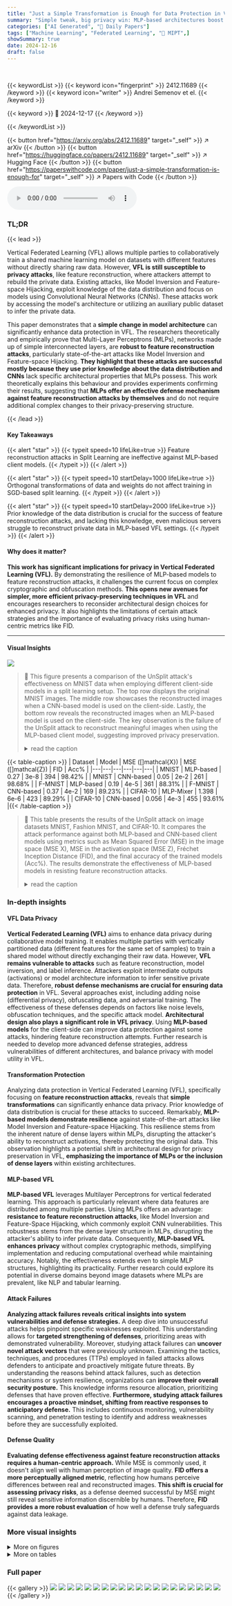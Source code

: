 ```yaml
---
title: "Just a Simple Transformation is Enough for Data Protection in Vertical Federated Learning"
summary: "Simple tweak, big privacy win: MLP-based architectures boost data protection in federated learning."
categories: ["AI Generated", "🤗 Daily Papers"]
tags: ["Machine Learning", "Federated Learning", "🏢 MIPT",]
showSummary: true
date: 2024-12-16
draft: false
---
```


<br>

{{< keywordList >}}
{{< keyword icon="fingerprint" >}} 2412.11689 {{< /keyword >}}
{{< keyword icon="writer" >}} Andrei Semenov et el. {{< /keyword >}}
 
{{< keyword >}} 🤗 2024-12-17 {{< /keyword >}}
 
{{< /keywordList >}}

{{< button href="https://arxiv.org/abs/2412.11689" target="_self" >}}
↗ arXiv
{{< /button >}}
{{< button href="https://huggingface.co/papers/2412.11689" target="_self" >}}
↗ Hugging Face
{{< /button >}}
{{< button href="https://paperswithcode.com/paper/just-a-simple-transformation-is-enough-for" target="_self" >}}
↗ Papers with Code
{{< /button >}}



<audio controls>
    <source src="https://ai-paper-reviewer.com/2412.11689/podcast.wav" type="audio/wav">
    Your browser does not support the audio element.
</audio>


### TL;DR


{{< lead >}}

Vertical Federated Learning (VFL) allows multiple parties to collaboratively train a shared machine learning model on datasets with different features without directly sharing raw data. However, **VFL is still susceptible to privacy attacks**, like feature reconstruction, where attackers attempt to rebuild the private data. Existing attacks, like Model Inversion and Feature-space Hijacking, exploit knowledge of the data distribution and focus on models using Convolutional Neural Networks (CNNs). These attacks work by accessing the model's architecture or utilizing an auxiliary public dataset to infer the private data.

This paper demonstrates that a **simple change in model architecture** can significantly enhance data protection in VFL. The researchers theoretically and empirically prove that Multi-Layer Perceptrons (MLPs), networks made up of simple interconnected layers, are **robust to feature reconstruction attacks**, particularly state-of-the-art attacks like Model Inversion and Feature-space Hijacking. **They highlight that these attacks are successful mostly because they use prior knowledge about the data distribution and CNNs** lack specific architectural properties that MLPs possess. This work theoretically explains this behaviour and provides experiments confirming their results, suggesting that **MLPs offer an effective defense mechanism against feature reconstruction attacks by themselves** and do not require additional complex changes to their privacy-preserving structure.

{{< /lead >}}


#### Key Takeaways

{{< alert "star" >}}
{{< typeit speed=10 lifeLike=true >}} Feature reconstruction attacks in Split Learning are ineffective against MLP-based client models. {{< /typeit >}}
{{< /alert >}}

{{< alert "star" >}}
{{< typeit speed=10 startDelay=1000 lifeLike=true >}} Orthogonal transformations of data and weights do not affect training in SGD-based split learning. {{< /typeit >}}
{{< /alert >}}

{{< alert "star" >}}
{{< typeit speed=10 startDelay=2000 lifeLike=true >}} Prior knowledge of the data distribution is crucial for the success of feature reconstruction attacks, and lacking this knowledge, even malicious servers struggle to reconstruct private data in MLP-based VFL settings.  {{< /typeit >}}
{{< /alert >}}

#### Why does it matter?
**This work has significant implications for privacy in Vertical Federated Learning (VFL).** By demonstrating the resilience of MLP-based models to feature reconstruction attacks, it challenges the current focus on complex cryptographic and obfuscation methods. **This opens new avenues for simpler, more efficient privacy-preserving techniques in VFL** and encourages researchers to reconsider architectural design choices for enhanced privacy. It also highlights the limitations of certain attack strategies and the importance of evaluating privacy risks using human-centric metrics like FID.

------
#### Visual Insights



![](https://arxiv.org/html/2412.11689/x1.png)

> 🔼 This figure presents a comparison of the UnSplit attack's effectiveness on MNIST data when employing different client-side models in a split learning setup. The top row displays the original MNIST images. The middle row showcases the reconstructed images when a CNN-based model is used on the client-side.  Lastly, the bottom row reveals the reconstructed images when an MLP-based model is used on the client-side.  The key observation is the failure of the UnSplit attack to reconstruct meaningful images when using the MLP-based client model, suggesting improved privacy preservation.
> <details>
> <summary>read the caption</summary>
> Figure 1: Results of UnSplit attack on MNIST. (Top): Original images. (Middle): CNN-based client model. (Bottom): MLP-based client model.
> </details>





{{< table-caption >}}
| Dataset | Model | MSE \(\[\]mathcal{X}\) | MSE \(\[\]mathcal{Z}\) | FID | Acc% |
|---|---|---|---|---|---| 
| MNIST | MLP-based | 0.27 | 3e-8 | 394 | 98.42% |
| MNIST | CNN-based | 0.05 | 2e-2 | 261 | 98.68% |
| F-MNIST | MLP-based | 0.19 | 4e-5 | 361 | 88.31% |
| F-MNIST | CNN-based | 0.37 | 4e-2 | 169 | 89.23% |
| CIFAR-10 | MLP-Mixer | 1.398 | 6e-6 | 423 | 89.29% |
| CIFAR-10 | CNN-based | 0.056 | 4e-3 | 455 | 93.61% |{{< /table-caption >}}

> 🔼 This table presents the results of the UnSplit attack on image datasets MNIST, Fashion MNIST, and CIFAR-10.  It compares the attack performance against both MLP-based and CNN-based client models using metrics such as Mean Squared Error (MSE) in the image space (MSE X), MSE in the activation space (MSE Z), Fréchet Inception Distance (FID), and the final accuracy of the trained models (Acc%).  The results demonstrate the effectiveness of MLP-based models in resisting feature reconstruction attacks.
> <details>
> <summary>read the caption</summary>
> Table 1: UnSplit attack on MNIST, F-MNIST, and CIFAR-10 datasets.
> </details>





### In-depth insights


#### VFL Data Privacy
**Vertical Federated Learning (VFL)** aims to enhance data privacy during collaborative model training.  It enables multiple parties with vertically partitioned data (different features for the same set of samples) to train a shared model without directly exchanging their raw data.  However, **VFL remains vulnerable to attacks** such as feature reconstruction, model inversion, and label inference. Attackers exploit intermediate outputs (activations) or model architecture information to infer sensitive private data. Therefore, **robust defense mechanisms are crucial for ensuring data protection** in VFL. Several approaches exist, including adding noise (differential privacy), obfuscating data, and adversarial training. The effectiveness of these defenses depends on factors like noise levels, obfuscation techniques, and the specific attack model.  **Architectural design also plays a significant role in VFL privacy**. Using **MLP-based models** for the client-side can improve data protection against some attacks, hindering feature reconstruction attempts.  Further research is needed to develop more advanced defense strategies, address vulnerabilities of different architectures, and balance privacy with model utility in VFL.

#### Transformation Protection
Analyzing data protection in Vertical Federated Learning (VFL), specifically focusing on **feature reconstruction attacks**, reveals that **simple transformations** can significantly enhance data privacy.  Prior knowledge of data distribution is crucial for these attacks to succeed.  Remarkably, **MLP-based models demonstrate resilience** against state-of-the-art attacks like Model Inversion and Feature-space Hijacking. This resilience stems from the inherent nature of dense layers within MLPs, disrupting the attacker's ability to reconstruct activations, thereby protecting the original data.  This observation highlights a potential shift in architectural design for privacy preservation in VFL, **emphasizing the importance of MLPs or the inclusion of dense layers** within existing architectures.

#### MLP-based VFL
**MLP-based VFL** leverages Multilayer Perceptrons for vertical federated learning. This approach is particularly relevant where data features are distributed among multiple parties. Using MLPs offers an advantage: **resistance to feature reconstruction attacks**, like Model Inversion and Feature-Space Hijacking, which commonly exploit CNN vulnerabilities.  This robustness stems from the dense layer structure in MLPs, disrupting the attacker's ability to infer private data. Consequently, **MLP-based VFL enhances privacy** without complex cryptographic methods, simplifying implementation and reducing computational overhead while maintaining accuracy. Notably, the effectiveness extends even to simple MLP structures, highlighting its practicality.  Further research could explore its potential in diverse domains beyond image datasets where MLPs are prevalent, like NLP and tabular learning.

#### Attack Failures
**Analyzing attack failures reveals critical insights into system vulnerabilities and defense strategies.**  A deep dive into unsuccessful attacks helps pinpoint specific weaknesses exploited.  This understanding allows for **targeted strengthening of defenses**, prioritizing areas with demonstrated vulnerability.  Moreover, studying attack failures can **uncover novel attack vectors** that were previously unknown.  Examining the tactics, techniques, and procedures (TTPs) employed in failed attacks allows defenders to anticipate and proactively mitigate future threats.  By understanding the reasons behind attack failures, such as detection mechanisms or system resilience, organizations can **improve their overall security posture.** This knowledge informs resource allocation, prioritizing defenses that have proven effective. **Furthermore, studying attack failures encourages a proactive mindset, shifting from reactive responses to anticipatory defense.** This includes continuous monitoring, vulnerability scanning, and penetration testing to identify and address weaknesses before they are successfully exploited.

#### Defense Quality
**Evaluating defense effectiveness against feature reconstruction attacks requires a human-centric approach.** While MSE is commonly used, it doesn't align well with human perception of image quality.  **FID offers a more perceptually aligned metric**, reflecting how humans perceive differences between real and reconstructed images.  **This shift is crucial for assessing privacy risks**, as a defense deemed successful by MSE might still reveal sensitive information discernible by humans.  Therefore, **FID provides a more robust evaluation** of how well a defense truly safeguards against data leakage.


### More visual insights

<details>
<summary>More on figures
</summary>


![](https://arxiv.org/html/2412.11689/x2.png)

> 🔼 This figure presents a comparison of the UnSplit attack's effectiveness on Fashion-MNIST data when employed against two different client model architectures in a Split Learning setup. The top row displays the original Fashion-MNIST images. The middle row shows the reconstructed images when a CNN-based model is used on the client-side. The bottom row presents the reconstructed images when an MLP-based model is employed on the client-side. As can be seen, the CNN-based client model is vulnerable to the attack.  The MLP-based client model, however, is resistant, with the attack failing to recover any meaningful representation of the original data.
> <details>
> <summary>read the caption</summary>
> Figure 2: Results of UnSplit attack on F-MNIST. (Top): Original images. (Middle): CNN-based client model. (Bottom): MLP-based client model.
> </details>



![](https://arxiv.org/html/2412.11689/x3.png)

> 🔼 This figure presents a comparison of the Feature-space Hijacking Attack (FSHA) performance on the MNIST dataset under two different client model architectures: a CNN-based model and an MLP-based model. The top row displays the original MNIST images. The middle row shows the reconstructed images when the client model uses a CNN architecture.  The bottom row illustrates the attack outcome when using an MLP-based client model. The figure aims to visually demonstrate the effectiveness of FSHA against these two architectures by comparing the quality of the reconstructed images. As shown in the figure, the attack achieves higher reconstruction quality with the CNN client model and fails when the client-side architecture contains dense layers.
> <details>
> <summary>read the caption</summary>
> Figure 3: Results of FSHA attack on MNIST. (Top): Original images. (Middle): CNN-based client model. (Bottom): MLP-based client model.
> </details>



![](https://arxiv.org/html/2412.11689/x4.png)

> 🔼 This figure presents a comparison of the Feature-space Hijacking Attack (FSHA) on the Fashion-MNIST (F-MNIST) dataset with different client model architectures. The top row displays the original images. The middle row shows the reconstructed images when the client model is a Convolutional Neural Network (CNN).  The bottom row shows the reconstructed images when the client model is a Multilayer Perceptron (MLP).  The comparison demonstrates that FSHA is effective in reconstructing the original images when a CNN is used but fails when an MLP is used, highlighting the vulnerability of CNN-based client models and the robustness of MLP-based client models to this specific attack.
> <details>
> <summary>read the caption</summary>
> Figure 4: Results of FSHA attack on F-MNIST. (Top): Original images. (Middle): CNN-based client model. (Bottom): MLP-based client model.
> </details>



![](https://arxiv.org/html/2412.11689/x5.png)

> 🔼 This figure presents the Encoder-Decoder error and the Reconstruction error for the Feature-space Hijacking Attack (FSHA). The Encoder-Decoder error represents the mean squared error (MSE) between the original images from a public dataset and the images reconstructed using an encoder-decoder model. The Reconstruction error, on the other hand, denotes the MSE between the original private data held by the client and the data reconstructed by the attacker (server) using the client’s model activations. The figure showcases these errors for both CNN-based and MLP-based client models across MNIST and Fashion-MNIST (F-MNIST) datasets. It illustrates that the encoder-decoder pair performs equally well in reconstructing public data, irrespective of the client's model architecture. However, the attack's success in reconstructing private data significantly depends on the client-side architecture, with MLP-based models demonstrating greater resistance to reconstruction.
> <details>
> <summary>read the caption</summary>
> Figure 5: Encoder-decoder error and Reconstruction error for FSHA attack
> </details>



![](https://arxiv.org/html/2412.11689/x6.png)

> 🔼 Figure 6 presents a comparison of the UnSplit attack's effectiveness on CIFAR-10 images when employing two different client model architectures within the Split Learning framework. The top row displays the original CIFAR-10 images. The middle row showcases the reconstructed images when a CNN-based model is used on the client-side. The bottom row presents the reconstructed images when an MLP-Mixer model is used on the client-side.  The figure visually demonstrates that using the MLP-Mixer model, which incorporates dense layers, makes the UnSplit attack ineffective at reconstructing the original images, supporting Hypothesis 1 of the paper.
> <details>
> <summary>read the caption</summary>
> Figure 6: Results of UnSplit attack on CIFAR-10. (Top): Original images. (Middle): CNN-based client model. (Bottom): MLP-Mixer client model.
> </details>



![](https://arxiv.org/html/2412.11689/x7.png)

> 🔼 This figure demonstrates how the Adam optimizer's performance can be affected by initialization when applied to the non-convex function f(y) = y² + 6sin²(y), where y = WᵀX. The plot shows the function's value over optimization steps for two different initializations of W and X. The 'before rotation' line represents the optimization path with the original initialization, converging towards the global minimum at y = 0. The 'after rotation' line shows the optimization path after applying an orthogonal transformation to both W and X. In this scenario, the optimizer gets stuck in a local minimum, failing to reach the global optimum. This illustrates that for non-convex functions, the behavior of Adam, and potentially other adaptive optimizers, can be sensitive to the initial values of the weights and data.
> <details>
> <summary>read the caption</summary>
> Figure 7: While optimizing the non-convex function f⁢(x)𝑓𝑥f(x)italic_f ( italic_x ), Adam can get stuck in the local minima in depence on the initialization.
> </details>



![](https://arxiv.org/html/2412.11689/x8.png)

> 🔼 This figure presents Mean Squared Error (MSE) results across different classes for the UnSplit attack on three datasets: CIFAR-10, F-MNIST, and MNIST.  The top row shows results on CIFAR-10 using both an MLP-Mixer and a CNN-based client model. The middle row displays results on F-MNIST with MLP and CNN-based client models. The bottom row presents results on MNIST also with MLP and CNN-based client models.  Each plot within the rows shows the MSE for both the reconstructed image (Reconstruction MSE) and the intermediate activations at the cut layer (Cut Layer MSE). This allows for a comparison of the error in both the input space and the latent space at the cut layer for each class in the respective dataset.
> <details>
> <summary>read the caption</summary>
> Figure 8: MSE across different classes for the UnSplit attack. (Top row): CIFAR-10 – MLP-Mixer and CNN-based models. (Middle row): F-MNIST – MLP and CNN-based models. (Bottom row): MNIST – MLP and CNN-based models.
> </details>



![](https://arxiv.org/html/2412.11689/x9.png)

> 🔼 This figure presents a comparison of the UnSplit attack's reconstruction capabilities on the MNIST dataset, showcasing the impact of client-side model architecture. The top row displays the original MNIST images. The middle row illustrates the reconstructed images when the client utilizes a CNN-based model, while the bottom row shows the results when the client employs a smaller MLP-based model (SmallMLP) designed to have a similar number of parameters as the CNN. Notably, even with this smaller MLP model, the UnSplit attack struggles to reconstruct meaningful images, aligning with the paper's core argument about the resistance of MLP-based architectures to such attacks.
> <details>
> <summary>read the caption</summary>
> Figure 9: Results of UnSplit attack on MNIST. (Top): Original images. (Middle): CNN-based client model. (Bottom): SmallMLP client model.
> </details>



![](https://arxiv.org/html/2412.11689/x10.png)

> 🔼 Figure 10 shows the reconstruction results of the UnSplit attack on the Fashion-MNIST (F-MNIST) dataset. The top row displays the original images. The middle row presents the reconstructions when a CNN-based model is used on the client-side, which in this case results in almost perfect reconstruction of the input data. The bottom row shows the reconstructions when a much smaller MLP-based model (SmallMLP) is used on the client-side. As expected by the theory presented in the paper, the attacker cannot succeed against SmallMLP, highlighting that the usage of simple transformations (like usage of MLP instead of CNN) can be enough for data protection in Vertical Federated Learning.
> <details>
> <summary>read the caption</summary>
> Figure 10: Results of UnSplit attack on F-MNIST. (Top): Original images. (Middle): CNN-based client model. (Bottom): SmallMLP client model.
> </details>



![](https://arxiv.org/html/2412.11689/x11.png)

> 🔼 This figure presents the results of the Feature Space Hijacking Attack (FSHA) on the MNIST dataset. The top row displays the original MNIST images. The middle row shows the reconstructed images when a CNN-based model is used on the client-side. The bottom row presents the reconstructed images when a smaller MLP-based model (SmallMLP) is used on the client-side. As can be seen, the FSHA attack successfully reconstructs the original images when the client uses a CNN-based model. However, it completely fails when the client model is a SmallMLP model.
> <details>
> <summary>read the caption</summary>
> Figure 11: Results of FSHA attack on MNIST. (Top): Original images. (Middle): CNN-based client model. (Bottom): SmallMLP client model.
> </details>



![](https://arxiv.org/html/2412.11689/x12.png)

> 🔼 This figure presents a comparison of the Feature-space Hijacking Attack (FSHA) results on the Fashion-MNIST (F-MNIST) dataset with two different client models. The top row displays the original images from the dataset.  The middle row shows the reconstruction results when a CNN-based model is used on the client-side. The bottom row shows the results when a smaller MLP-based model (SmallMLP) is used on the client side. SmallMLP is not as accurate as the four-layer MLP in other experiments but is designed to match CNN's number of parameters. As demonstrated, the CNN client model allows near-perfect reconstruction of the private data by the malicious server, while the MLP-based model effectively thwarts the attack.
> <details>
> <summary>read the caption</summary>
> Figure 12: Results of FSHA attack on F-MNIST. (Top): Original images. (Middle): CNN-based client model. (Bottom): SmallMLP client model.
> </details>



</details>




<details>
<summary>More on tables
</summary>


{{< table-caption >}}
| # Parameters / Model | MLP | MLP-Mixer | CNN | SmallMLP |
|---|---|---|---|---| 
| # | 2,913,290 | 146,816 | 45,278 | 7,850 |{{< /table-caption >}}
> 🔼 This table, located in Section 4, compares the number of parameters across different models used in the experiments: a four-layer MLP, an MLP-Mixer, a CNN, and a two-layer MLP (SmallMLP). The SmallMLP is designed to have a comparable number of parameters to the CNN while having reduced accuracy.
> <details>
> <summary>read the caption</summary>
> Table 2: Number of parameters for different models across.
> </details>

{{< table-caption >}}
| Split Layer # | Without noise | With Noise |
|---|---|---| 
| Ref. | <img alt="[Uncaptioned image]" src="https://arxiv.org/html/2412.11689/x36.png" width="349"/> | <img alt="[Uncaptioned image]" src="https://arxiv.org/html/2412.11689/x37.png" width="349"/> |
| 1 | <img alt="[Uncaptioned image]" src="https://arxiv.org/html/2412.11689/x38.png" width="349"/> | <img alt="[Uncaptioned image]" src="https://arxiv.org/html/2412.11689/x39.png" width="349"/> |
| 2 | <img alt="[Uncaptioned image]" src="https://arxiv.org/html/2412.11689/x40.png" width="349"/> | <img alt="[Uncaptioned image]" src="https://arxiv.org/html/2412.11689/x41.png" width="349"/> |
| 3 | <img alt="[Uncaptioned image]" src="https://arxiv.org/html/2412.11689/x42.png" width="349"/> | <img alt="[Uncaptioned image]" src="https://arxiv.org/html/2412.11689/x43.png" width="349"/> |
| 4 | <img alt="[Uncaptioned image]" src="https://arxiv.org/html/2412.11689/x44.png" width="349"/> | <img alt="[Uncaptioned image]" src="https://arxiv.org/html/2412.11689/x45.png" width="349"/> |
| 5 | <img alt="[Uncaptioned image]" src="https://arxiv.org/html/2412.11689/x46.png" width="349"/> | <img alt="[Uncaptioned image]" src="https://arxiv.org/html/2412.11689/x47.png" width="349"/> |
| 6 | <img alt="[Uncaptioned image]" src="https://arxiv.org/html/2412.11689/x48.png" width="349"/> | <img alt="[Uncaptioned image]" src="https://arxiv.org/html/2412.11689/x49.png" width="349"/> |
| Ref. | <img alt="[Uncaptioned image]" src="https://arxiv.org/html/2412.11689/x50.png" width="349"/> | <img alt="[Uncaptioned image]" src="https://arxiv.org/html/2412.11689/x51.png" width="349"/> |
| 1 | <img alt="[Uncaptioned image]" src="https://arxiv.org/html/2412.11689/x52.png" width="349"/> | <img alt="[Uncaptioned image]" src="https://arxiv.org/html/2412.11689/x53.png" width="349"/> |
| 2 | <img alt="[Uncaptioned image]" src="https://arxiv.org/html/2412.11689/x54.png" width="349"/> | <img alt="[Uncaptioned image]" src="https://arxiv.org/html/2412.11689/x55.png" width="349"/> |
| 3 | <img alt="[Uncaptioned image]" src="https://arxiv.org/html/2412.11689/x56.png" width="349"/> | <img alt="[Uncaptioned image]" src="https://arxiv.org/html/2412.11689/x57.png" width="349"/> |
| 4 | <img alt="[Uncaptioned image]" src="https://arxiv.org/html/2412.11689/x58.png" width="349"/> | <img alt="[Uncaptioned image]" src="https://arxiv.org/html/2412.11689/x59.png" width="349"/> |
| 5 | <img alt="[Uncaptioned image]" src="https://arxiv.org/html/2412.11689/x60.png" width="349"/> | <img alt="[Uncaptioned image]" src="https://arxiv.org/html/2412.11689/x61.png" width="349"/> |
| 6 | <img alt="[Uncaptioned image]" src="https://arxiv.org/html/2412.11689/x62.png" width="349"/> | <img alt="[Uncaptioned image]" src="https://arxiv.org/html/2412.11689/x63.png" width="349"/> |
| Ref. | <img alt="[Uncaptioned image]" src="https://arxiv.org/html/2412.11689/x64.png" width="349"/> | <img alt="[Uncaptioned image]" src="https://arxiv.org/html/2412.11689/x65.png" width="349"/> |
| 1 | <img alt="[Uncaptioned image]" src="https://arxiv.org/html/2412.11689/x66.png" width="349"/> | <img alt="[Uncaptioned image]" src="https://arxiv.org/html/2412.11689/x67.png" width="349"/> |
| 2 | <img alt="[Uncaptioned image]" src="https://arxiv.org/html/2412.11689/x68.png" width="349"/> | <img alt="[Uncaptioned image]" src="https://arxiv.org/html/2412.11689/x69.png" width="349"/> |
| 3 | <img alt="[Uncaptioned image]" src="https://arxiv.org/html/2412.11689/x70.png" width="349"/> | <img alt="[Uncaptioned image]" src="https://arxiv.org/html/2412.11689/x71.png" width="349"/> |
| 4 | <img alt="[Uncaptioned image]" src="https://arxiv.org/html/2412.11689/x72.png" width="349"/> | <img alt="[Uncaptioned image]" src="https://arxiv.org/html/2412.11689/x73.png" width="349"/> |
| 5 | <img alt="[Uncaptioned image]" src="https://arxiv.org/html/2412.11689/x74.png" width="349"/> | <img alt="[Uncaptioned image]" src="https://arxiv.org/html/2412.11689/x75.png" width="349"/> |
| 6 | <img alt="[Uncaptioned image]" src="https://arxiv.org/html/2412.11689/x76.png" width="349"/> | <img alt="[Uncaptioned image]" src="https://arxiv.org/html/2412.11689/x77.png" width="349"/> |{{< /table-caption >}}
> 🔼 This table shows the results of reconstructing input images using the UnSplit attack with Differential Privacy (DP) defense, applied for various cut layers on MNIST, Fashion-MNIST, and CIFAR-10 datasets. The table compares the effectiveness of reconstruction with and without adding the DP noise.  Each row represents a different split depth (cut layer), with 'Ref.' showing the original images. The DP noise variance (σ) is set differently for each dataset to balance privacy and utility. It's worth noting that while the theoretical σ for CIFAR-10 is 7.1, it was lowered to 0.25 due to complications in training.
> <details>
> <summary>read the caption</summary>
> Table 3: Estimated inputs with and without adding noise for various Cut Layers for the MNIST, F-MNIST, and CIFAR-10 datasets. The 'Ref.' row display the actual inputs, and the next rows display the attack results for different split depths. We took the following noise variance for different datasets: σ=1.6𝜎1.6\sigma=1.6italic_σ = 1.6 for MNIST, σ=2.6𝜎2.6\sigma=2.6italic_σ = 2.6 for F-MNIST, σ=0.25𝜎0.25\sigma=0.25italic_σ = 0.25 for CIFAR-10. Note that theoretical value of σ𝜎\sigmaitalic_σ for CIFAR-10 is 7.17.17.17.1, but we decided to lower it due to neural network learning issues.
> </details>

</details>




### Full paper

{{< gallery >}}
<img src="https://ai-paper-reviewer.com/2412.11689/1.png" class="grid-w50 md:grid-w33 xl:grid-w25" />
<img src="https://ai-paper-reviewer.com/2412.11689/2.png" class="grid-w50 md:grid-w33 xl:grid-w25" />
<img src="https://ai-paper-reviewer.com/2412.11689/3.png" class="grid-w50 md:grid-w33 xl:grid-w25" />
<img src="https://ai-paper-reviewer.com/2412.11689/4.png" class="grid-w50 md:grid-w33 xl:grid-w25" />
<img src="https://ai-paper-reviewer.com/2412.11689/5.png" class="grid-w50 md:grid-w33 xl:grid-w25" />
<img src="https://ai-paper-reviewer.com/2412.11689/6.png" class="grid-w50 md:grid-w33 xl:grid-w25" />
<img src="https://ai-paper-reviewer.com/2412.11689/7.png" class="grid-w50 md:grid-w33 xl:grid-w25" />
<img src="https://ai-paper-reviewer.com/2412.11689/8.png" class="grid-w50 md:grid-w33 xl:grid-w25" />
<img src="https://ai-paper-reviewer.com/2412.11689/9.png" class="grid-w50 md:grid-w33 xl:grid-w25" />
<img src="https://ai-paper-reviewer.com/2412.11689/10.png" class="grid-w50 md:grid-w33 xl:grid-w25" />
<img src="https://ai-paper-reviewer.com/2412.11689/11.png" class="grid-w50 md:grid-w33 xl:grid-w25" />
<img src="https://ai-paper-reviewer.com/2412.11689/12.png" class="grid-w50 md:grid-w33 xl:grid-w25" />
<img src="https://ai-paper-reviewer.com/2412.11689/13.png" class="grid-w50 md:grid-w33 xl:grid-w25" />
<img src="https://ai-paper-reviewer.com/2412.11689/14.png" class="grid-w50 md:grid-w33 xl:grid-w25" />
<img src="https://ai-paper-reviewer.com/2412.11689/15.png" class="grid-w50 md:grid-w33 xl:grid-w25" />
<img src="https://ai-paper-reviewer.com/2412.11689/16.png" class="grid-w50 md:grid-w33 xl:grid-w25" />
<img src="https://ai-paper-reviewer.com/2412.11689/17.png" class="grid-w50 md:grid-w33 xl:grid-w25" />
<img src="https://ai-paper-reviewer.com/2412.11689/18.png" class="grid-w50 md:grid-w33 xl:grid-w25" />
<img src="https://ai-paper-reviewer.com/2412.11689/19.png" class="grid-w50 md:grid-w33 xl:grid-w25" />
<img src="https://ai-paper-reviewer.com/2412.11689/20.png" class="grid-w50 md:grid-w33 xl:grid-w25" />
{{< /gallery >}}